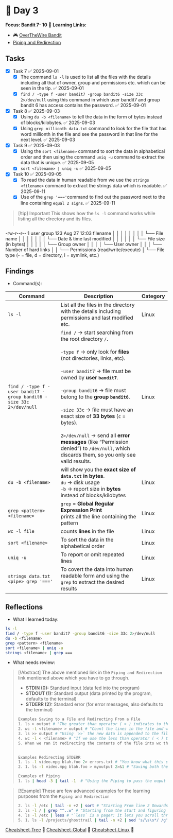 # 📓 Day 3

**Focus: Bandit 7- 10** 
🔗 **Learning Links:**
- 🎮 [OverTheWire Bandit](https://overthewire.org/wargames/bandit/)
- [Piping and Redirection](https://ryanstutorials.net/linuxtutorial/piping.php)
## Tasks
- [x] Task 7 ✅ 2025-09-01
	- [x] The command `ls -l` is used to list all the files with the details including all that of owner, group and permissions etc. which can be seen in the tip. ✅ 2025-09-01
	- [x] `find / -type f -user bandit7 -group bandit6 -size 33c 2>/dev/null` using this command in which user bandit7 and group bandit 6 has access contains the password. ✅ 2025-09-01

- [x] Task 8 ✅ 2025-09-03
	- [x] Using `du -b <filename>` to tell the data in the form of bytes instead of blocks/kilobytes. ✅ 2025-09-03
	- [x] Using `grep millionth data.txt` command to look for the file that has word millionth in the file and see the password in that line for the next level. ✅ 2025-09-03
- [x] Task 9 ✅ 2025-09-03
	- [x] Using the `sort <filename>` command to sort the data in alphabetical order and then using the command `uniq -u` command to extract the data that is unique. ✅ 2025-09-05
	- [x] `sort <filename> | uniq -u` ✅ 2025-09-05
- [x] Task 10 ✅ 2025-09-05
	- [x] To read the data in human readable from we use the `strings <filename>` command to extract the strings data which is readable. ✅ 2025-09-11
	- [x] Use of the `grep '==='`command to find out the password next to the line containing `equal 2 signs`. ✅ 2025-09-11

>[!tip] Important
>This shows how the `ls -l` command works while listing all the directory and its files.
>```bash
-rw-r--r--  1 user group  123 Aug 27 12:03 filename
│ │ │       │ │     │     │   │              └── File name
│ │ │       │ │     │     │   └── Date & time last modified
│ │ │       │ │     │     └── File size (in bytes)
│ │ │       │ │     └── Group owner
│ │ │       │ └── User owner
│ │ │       └── Number of hard links
│ │ └── Permissions (read/write/execute)
│ └── File type (- = file, d = directory, l = symlink, etc.)


## Findings
- Command(s): 

| Command                                                             | Description                                                                                                                                                                                                                                                                                                                                                                                                                                                                                                                           | Category |
| ------------------------------------------------------------------- | ------------------------------------------------------------------------------------------------------------------------------------------------------------------------------------------------------------------------------------------------------------------------------------------------------------------------------------------------------------------------------------------------------------------------------------------------------------------------------------------------------------------------------------- | -------- |
| `ls -l`                                                             | List all the files in the directory with the details including<br>permissions and last modified etc.                                                                                                                                                                                                                                                                                                                                                                                                                                  | Linux    |
| `find / -type f -user bandit7 -group bandit6 -size 33c 2>/dev/null` | `find /` → start searching from the root directory `/`.<br>    <br> `-type f` → only look for **files** (not directories, links, etc).<br>    <br> `-user bandit7` → file must be owned by **user `bandit7`**.<br>    <br>`-group bandit6` → file must belong to the **group `bandit6`**.<br>    <br> `-size 33c` → file must have an exact size of **33 bytes** (`c` = bytes).<br>    <br>`2>/dev/null` → send all **error messages** (like “Permission denied”) to `/dev/null`, which discards them, so you only see valid results. | Linux    |
| `du -b <filename>`                                                  | will show you the **exact size of `data.txt` in bytes**.<br> `du` → disk usage<br> `-b` → report size in **bytes** instead of blocks/kilobytes                                                                                                                                                                                                                                                                                                                                                                                        | Linux    |
| `grep <pattern> <filename>`                                         | `grep` = **Global Regular Expression Print**<br>prints all the line containing the pattern                                                                                                                                                                                                                                                                                                                                                                                                                                            | Linux    |
| `wc -l file`                                                        | counts **lines** in the file                                                                                                                                                                                                                                                                                                                                                                                                                                                                                                          | Linux    |
| `sort <filename>`                                                   | To sort the data in the alphabetical order                                                                                                                                                                                                                                                                                                                                                                                                                                                                                            | Linux    |
| `uniq -u`                                                           | To report or omit repeated lines                                                                                                                                                                                                                                                                                                                                                                                                                                                                                                      | Linux    |
| `strings data.txt <pipe> grep '==='`                                | To covert the data into human readable form and using the `grep` to extract the desired results                                                                                                                                                                                                                                                                                                                                                                                                                                       | Linux    |


  
## Reflections
- What I learned today:
```bash
ls -l
find / -type f -user bandit7 -group bandit6 -size 33c 2>/dev/null
du -b <filename>
grep <pattern> <filename>
sort <filename> | uniq -u
strings <filename> | grep ===
```

- What needs review:

>[!Abstract]
> The above mentioned link in the `Piping and Redirection` link mentioned above which you have to go through.
>
> - **STDIN (0):** Standard input (data fed into the program)  
> - **STDOUT (1):** Standard output (data printed by the program, defaults to the terminal)  
> - **STDERR (2):** Standard error (for error messages, also defaults to the terminal)  
>
> ```bash
> Examples Saving to a File and Redirecting From a File
> 1. ls > output # "The greater than operator ( > ) indicates to the command line that we wish the programs output (or whatever it sends to STDOUT) to be saved in a file instead of printed to the screen"
> 2. wc -l <filename> > output # "Count the lines in the file and writes the new data in the `output` file "
> 3. ls >> output # "Using `>>` the new data is appended to the file instead of remvoving the previous data"
> 4. wc -l < <filename> # "If we use the less than operator ( < ) then we can send data the other way. We will read data from the file and feed it into the program via it's STDIN stream."
> 5. When we ran it redirecting the contents of the file into wc the file name was not printed. This is because whenever we use redirection or piping.As a result, this mechanism is often used in order to get `ancillary data` (which may not be required) to not be printed.
>  
> ```
> ```bash
> Examples Redirecting STDERR
> 1. ls -l video.mpg blah.foo 2> errors.txt # "You know what this command is doing."
> 2. 1. ls -l video.mpg blah.foo > myoutput 2>&1 # "Saving both the output STDERR and STDOUT in the filenamed myouput."
> ```
> 
> ```bash
> Examples of Piping
> 1. ls | head -3 | tail -1  # "Using the Piping to pass the ouput to the next command"
>
> ```


>[!Example]
>These are few advanced examples for the learning purposes from the `Piping and Redirection`
>```bash
>2. ls -l /etc | tail -n +2 | sort # "Starting From line 2 Onwards"
>3. ls -l / | grep "^..w" # "Starting from the start and figuring to which file the owner has permission to write"
>4. ls -l /etc | less # "`less` is a pager: it lets you scroll through text one screen at a time instead of dumping it all at once."
>5. 1. ls -l /projects/ghosttrail | tail -n +2 | sed 's/\s\s*/ /g' | cut -d ' ' -f 3 | sort | uniq -c # "Figure this command in the upcoming lessons"
>```
 
 
 
[Cheatsheet-Tree](Cheatsheet-Tree.md) 🔗
[Cheatsheet-Global](Cheatsheet-Linux.md) 🔗
[Cheatsheet-Linux](Cheatsheet-Linux.md) 🔗
